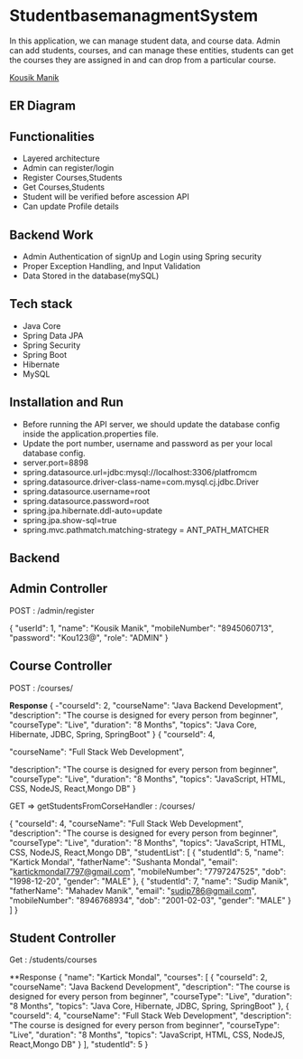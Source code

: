 # StudentbasemanagmentSystem
In this application, we can manage student data, and course data. Admin can add students, courses, and can manage these entities, students can get the courses they are assigned in and can drop from a particular course.


[Kousik Manik](https://github.com/Kousik1234)

## ER Diagram



## Functionalities
- Layered architecture
- Admin can register/login
- Register Courses,Students
- Get Courses,Students
- Student will be verified before ascession API
- Can update Profile details



## Backend Work
- Admin Authentication of signUp and Login using Spring security
- Proper Exception Handling, and Input Validation
- Data Stored in the database(mySQL)

## Tech stack
- Java Core
- Spring Data JPA
- Spring Security
- Spring Boot
- Hibernate
- MySQL
## Installation and Run

- Before running the API server, we should update the database config inside the application.properties file.
- Update the port number, username and password as per your local database config.
- server.port=8898
- spring.datasource.url=jdbc:mysql://localhost:3306/platfromcm
- spring.datasource.driver-class-name=com.mysql.cj.jdbc.Driver
- spring.datasource.username=root
- spring.datasource.password=root
- spring.jpa.hibernate.ddl-auto=update
- spring.jpa.show-sql=true
- spring.mvc.pathmatch.matching-strategy = ANT_PATH_MATCHER

## Backend

## Admin Controller

POST : /admin/register

{
    "userId": 1,
    "name": "Kousik Manik",
    "mobileNumber": "8945060713",
    "password": "Kou123@",
    "role": "ADMIN"
}


## Course Controller

POST : /courses/

**Response**
{
  -"courseId": 2,
  "courseName": "Java Backend Development",
  "description": "The course is designed for every person from beginner",
  "courseType": "Live",
  "duration": "8 Months",
  "topics": "Java Core, Hibernate, JDBC, Spring, SpringBoot"
}
{
  "courseId": 4,
  
  "courseName": "Full Stack Web Development",
  
  "description": "The course is designed for every person from beginner",
  "courseType": "Live",
  "duration": "8 Months",
  "topics": "JavaScript, HTML, CSS, NodeJS, React,Mongo DB"
}


GET => getStudentsFromCorseHandler : /courses/

{
  "courseId": 4,
  "courseName": "Full Stack Web Development",
  "description": "The course is designed for every person from beginner",
  "courseType": "Live",
  "duration": "8 Months",
  "topics": "JavaScript, HTML, CSS, NodeJS, React,Mongo DB",
  "studentList": [
    {
      "studentId": 5,
      "name": "Kartick Mondal",
      "fatherName": "Sushanta Mondal",
      "email": "kartickmondal7797@gmail.com",
      "mobileNumber": "7797247525",
      "dob": "1998-12-20",
      "gender": "MALE"
    },
    {
      "studentId": 7,
      "name": "Sudip Manik",
      "fatherName": "Mahadev Manik",
      "email": "sudip786@gmail.com",
      "mobileNumber": "8946768934",
      "dob": "2001-02-03",
      "gender": "MALE"
    } 
  ]
}


 ## Student Controller
 
 Get : /students/courses
 
 **Response
{
  "name": "Kartick Mondal",
  "courses": [
    {
      "courseId": 2,
      "courseName": "Java Backend Development",
      "description": "The course is designed for every person from beginner",
      "courseType": "Live",
      "duration": "8 Months",
      "topics": "Java Core, Hibernate, JDBC, Spring, SpringBoot"
    },
    {
      "courseId": 4,
      "courseName": "Full Stack Web Development",
      "description": "The course is designed for every person from beginner",
      "courseType": "Live",
      "duration": "8 Months",
      "topics": "JavaScript, HTML, CSS, NodeJS, React,Mongo DB"
    }
  ],
  "studentId": 5
}

